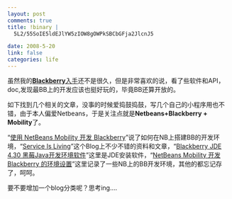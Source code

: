 ```yaml
--- 
layout: post
comments: true
title: !binary |
  5L2/55SoIE5ldEJlYW5zIOW8gOWPkSBCbGFja2JlcnJ5

date: 2008-5-20
link: false
categories: life
---
```

<p>虽然我的<a href="http://iceskysl.1sters.com/?action=show&amp;id=251"><strong>Blackberry</strong>入手</a>还不是很久，但是非常喜欢的说，看了些软件和API，doc,发现最BB上的开发应该也挺好玩的，毕竟BB还算开放的。</p>
<p>如下找到几个相关的文章，没事的时候爱捣鼓捣鼓，写几个自己的小程序用也不错，由于本人偏爱Netbeans，于是关注点就是<strong>Netbeans+Blackberry + Mobility</strong>了。</p>
<p>&ldquo;<a href="http://gceclub.sun.com.cn/NetBeans/tutorials/mobility/blackberry.html">使用 NetBeans Mobility 开发 Blackberry</a>&rdquo;说了如何在NB上搭建BB的开发环境，&ldquo;<a href="http://www.cnblogs.com/confach/category/36451.html?Show=All">Service Is Living</a>&rdquo;这个Blog上不少不错的资料和文章，&ldquo;<a href="http://down.maxpda.com/download/Blackberry_JDE_4.30-777.html">Blackberry JDE 4.30 黑莓Java开发环境软件</a>&rdquo;这里是JDE安装软件，&ldquo;<a href="http://blog.csdn.net/hunhun1981/archive/2007/12/25/1966201.aspx">NetBeans Mobility 开发 Blackberry 的环境设置</a>&rdquo;这里记录了一些NB上的BB开发环境，其他的都忘记存了，呵呵。</p>
<p>要不要增加一个blog分类呢？思考ing....</p>
